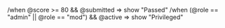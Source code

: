 /when @score >= 80 && @submitted => show "Passed"
/when (@role == "admin" || @role == "mod") && @active => show "Privileged"